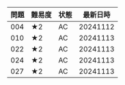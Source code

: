 | 問題 | 難易度 | 状態 | 最新日時 | 
| ---- | ------ | ---- | -------- | 
| 004  | ★2    | AC   | 20241112 | 
| 010  | ★2    | AC   | 20241113 | 
| 022  | ★2    | AC   | 20241113 | 
| 024  | ★2    | AC   | 20241113 | 
| 027  | ★2    | AC   | 20241113 | 